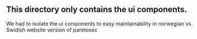 ## This directory only contains the ui components.
We had to isolate the ui components to easy maintainability in norwegian vs Swidish website version of paretosec